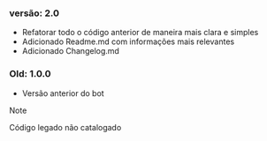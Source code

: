 ### versão: 2.0

-   Refatorar todo o código anterior de maneira mais clara e simples
-   Adicionado Readme.md com informações mais relevantes
-   Adicionado Changelog.md

### Old: 1.0.0

-   Versão anterior do bot

> [!NOTE]  
> Código legado não catalogado
